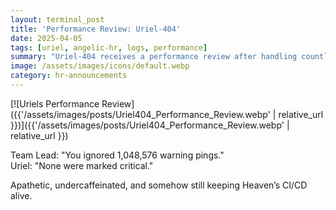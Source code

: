 ```yaml
---
layout: terminal_post
title: 'Performance Review: Uriel-404'
date: 2025-04-05
tags: [uriel, angelic-hr, logs, performance]
summary: "Uriel-404 receives a performance review after handling countless warnings and maintaining CI/CD stability."
image: /assets/images/icons/default.webp
category: hr-announcements
---
```


[![Uriels Performance Review]({{'/assets/images/posts/Uriel404_Performance_Review.webp' | relative_url }})]({{'/assets/images/posts/Uriel404_Performance_Review.webp' | relative_url }})

Team Lead: "You ignored 1,048,576 warning pings."  
Uriel: "None were marked critical."

Apathetic, undercaffeinated, and somehow still keeping Heaven’s CI/CD alive.
